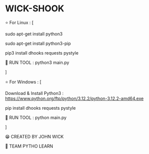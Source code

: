 # WICK-SHOOK

⭐ For Linux : [

sudo apt-get install python3

sudo apt-get install python3-pip

pip3 install dhooks requests pystyle

🧨 RUN TOOL : python3 main.py

]

⭐ For Windows : [

Download & Install Python3 : https://www.python.org/ftp/python/3.12.2/python-3.12.2-amd64.exe

pip install dhooks requests pystyle

🧨 RUN TOOL : python main.py

]

😁 CREATED BY JOHN WICK

🍕 TEAM PYTHO LEARN
